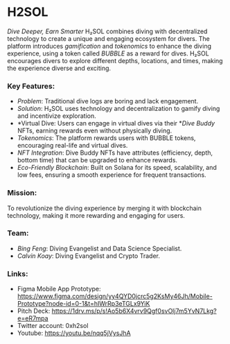 # **H2SOL**
*Dive Deeper, Earn Smarter*
H₂SOL combines diving with decentralized technology to create a unique and engaging ecosystem for divers. The platform introduces *gamification* and *tokenomics* to enhance the diving experience, using a token called *BUBBLE* as a reward for dives. H₂SOL encourages divers to explore different depths, locations, and times, making the experience diverse and exciting.

### Key Features:
- ⁠*Problem*: Traditional dive logs are boring and lack engagement.
- ⁠⁠*Solution*: H₂SOL uses technology and decentralization to gamify diving and incentivize exploration.⁠
- ⁠*Virtual Dive: Users can engage in virtual dives via their **Dive Buddy* NFTs, earning rewards even without physically diving.
- ⁠⁠*Tokenomics*: The platform rewards users with BUBBLE tokens, encouraging real-life and virtual dives.
- ⁠⁠*NFT Integration*: Dive Buddy NFTs have attributes (efficiency, depth, bottom time) that can be upgraded to enhance rewards.
- ⁠*Eco-Friendly Blockchain*: Built on Solana for its speed, scalability, and low fees, ensuring a smooth experience for frequent transactions.

### Mission:
To revolutionize the diving experience by merging it with blockchain technology, making it more rewarding and engaging for users. 

### Team:
- ⁠*Bing Feng*: Diving Evangelist and Data Science Specialist.
- ⁠*Calvin Koay*: Diving Evangelist and Crypto Trader.

### Links:
- Figma Mobile App Prototype: https://www.figma.com/design/yy4QYD0jcrc5g2KsMy46Jh/Mobile-Prototype?node-id=0-1&t=hIWrRp3eTGLx9YiK
- Pitch Deck: https://1drv.ms/p/s!Ao5b6X4vrv9Qgf0svOlj7m5YvN7Lkg?e=eR7mpa
- Twitter account: 0xh2sol
- Youtube: https://youtu.be/nqq5jVysJhA
